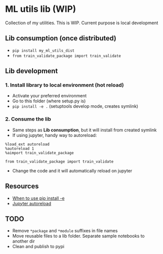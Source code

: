 # ML utils lib (WIP)

Collection of my utilities. This is WIP.
Current purpose is local development 

## Lib consumption (once distributed)
- `pip install my_ml_utils_dist`
- `from train_validate_package import train_validate` 

## Lib development

### 1. Install library to local environment (hot reload)
- Activate your preferred environment
- Go to this folder (where setup.py is)
- `pip install -e .` (setuptools develop mode, creates symlink)

### 2. Consume the lib
- Same steps as **Lib consumption**, but it will install from created symlink 
- If using jupyter, handy way to autoreload:
```
%load_ext autoreload
%autoreload 1
%aimport train_validate_package

from train_validate_package import train_validate
```
- Change the code and it will automatically reload on jupyter

## Resources
- [When to use pip install -e](https://stackoverflow.com/questions/42609943/what-is-the-use-case-for-pip-install-e)
- [Jupyter autoreload](https://stackoverflow.com/questions/49264194/import-py-file-in-another-directory-in-jupyter-notebook)

## TODO
- Remove `*package` and `*module` suffixes in file names
- Move reusable files to a lib folder. Separate sample notebooks to another dir
- Clean and publish to pypi